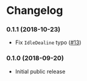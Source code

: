 # Changelog

### 0.1.1 (2018-10-23)

- Fix `IdleDealine` typo ([#13](https://github.com/GoogleChromeLabs/idlize/pull/13))

### 0.1.0 (2018-09-20)

- Initial public release
